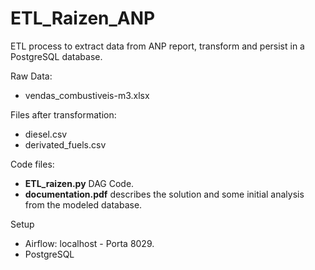 # ETL_Raizen_ANP
ETL process to extract data from ANP report, transform and persist in a PostgreSQL database.

Raw Data:
- vendas_combustiveis-m3.xlsx

Files after transformation:
- diesel.csv
- derivated_fuels.csv

Code files:
- **ETL_raizen.py** DAG Code.
- **documentation.pdf** describes the solution and some initial analysis from the modeled database.

Setup
- Airflow: localhost - Porta 8029.
- PostgreSQL

